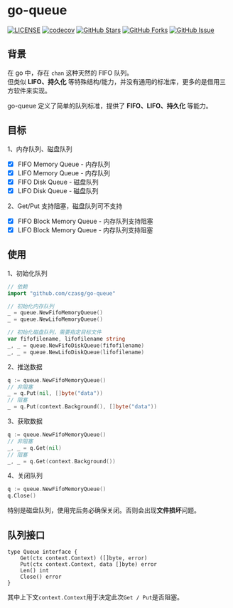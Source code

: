 # go-queue
[![LICENSE](https://img.shields.io/github/license/mashape/apistatus.svg?style=flat-square&label=License)](https://github.com/czasg/go-queue/blob/master/LICENSE)
[![codecov](https://codecov.io/gh/czasg/go-queue/branch/main/graph/badge.svg?token=GMXXOKC4P8)](https://codecov.io/gh/czasg/go-queue)
[![GitHub Stars](https://img.shields.io/github/stars/czasg/go-queue.svg?style=flat-square&label=Stars&logo=github)](https://github.com/czasg/go-queue/stargazers)
[![GitHub Forks](https://img.shields.io/github/forks/czasg/go-queue.svg?style=flat-square&label=Forks&logo=github)](https://github.com/czasg/go-queue/network/members)
[![GitHub Issue](https://img.shields.io/github/issues/czasg/go-queue.svg?style=flat-square&label=Issues&logo=github)](https://github.com/czasg/go-queue/issues)

## 背景
在 go 中，存在 `chan` 这种天然的 FIFO 队列。  
但类似 **LIFO、持久化** 等特殊结构/能力，并没有通用的标准库，更多的是借用三方软件来实现。 
 
go-queue 定义了简单的队列标准，提供了 **FIFO、LIFO、持久化** 等能力。

## 目标
1、内存队列、磁盘队列  
- [x] FIFO Memory Queue - 内存队列
- [x] LIFO Memory Queue - 内存队列
- [x] FIFO Disk Queue - 磁盘队列
- [x] LIFO Disk Queue - 磁盘队列

2、Get/Put 支持阻塞，磁盘队列可不支持
- [x] FIFO Block Memory Queue - 内存队列支持阻塞
- [x] LIFO Block Memory Queue - 内存队列支持阻塞

## 使用
1、初始化队列
```go
// 依赖
import "github.com/czasg/go-queue"

// 初始化内存队列
_ = queue.NewFifoMemoryQueue() 
_ = queue.NewLifoMemoryQueue() 

// 初始化磁盘队列，需要指定目标文件
var fifofilename, lifofilename string
_, _ = queue.NewFifoDiskQueue(fifofilename)
_, _ = queue.NewLifoDiskQueue(lifofilename)
```

2、推送数据
```go
q := queue.NewFifoMemoryQueue() 
// 非阻塞
_ = q.Put(nil, []byte("data"))
// 阻塞
_ = q.Put(context.Background(), []byte("data"))
```

3、获取数据
```go
q := queue.NewFifoMemoryQueue() 
// 非阻塞
_, _ = q.Get(nil)
// 阻塞
_, _ = q.Get(context.Background())
```

4、关闭队列
```go
q := queue.NewFifoMemoryQueue() 
q.Close()
```
特别是磁盘队列，使用完后务必确保关闭。否则会出现**文件损坏**问题。

## 队列接口
```
type Queue interface {
    Get(ctx context.Context) ([]byte, error)
    Put(ctx context.Context, data []byte) error
    Len() int
    Close() error
}
```
其中上下文`context.Context`用于决定此次`Get / Put`是否阻塞。
